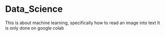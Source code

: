 # Data_Science
This is about machine learning, specifically how to read an image into text
It is only done on google colab
